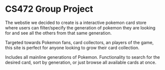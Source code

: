 # CS472 Group Project

The webstie we decided to create is a interactive pokemon card store where users can filter/specify the generation of pokemon they are looking for and see all the others from that same generation. 

Targeted towards Pokemon fans, card collectors, an players of the game, this site is perfect for anyone looking to grow their card collection.

Includes all mainline generations of Pokemon. Functionality to search for the desired card, sort by generation, or just browse all available cards at once.